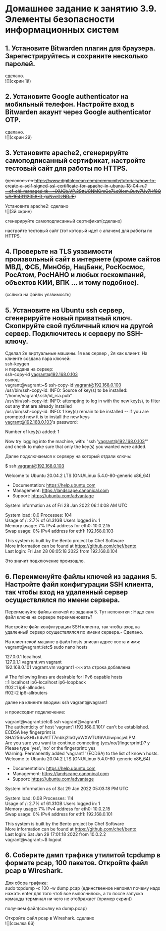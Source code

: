 # Домашнее задание к занятию 3.9. Элементы безопасности информационных систем    

## 1. Установите Bitwarden плагин для браузера. Зарегестрируйтесь и сохраните несколько паролей.    

сделано.  
![](скрин 1й)  

## 2. Установите Google authenticator на мобильный телефон. Настройте вход в Bitwarden акаунт через Google authenticator OTP.    

сделано.  
![](скрин 2й)  


## 3. Установите apache2, сгенерируйте самоподписанный сертификат, настройте тестовый сайт для работы по HTTPS.  

~~(делалось по https://www.digitalocean.com/community/tutorials/how-to-create-a-self-signed-ssl-certificate-for-apache-in-ubuntu-18-04-ru?__cf_chl_managed_tk__=iXUCb.VP.2SttUCNMOmGo7Le9Iom.Outv7Uy7Hf8QwA-1643112058-0-gaNycGzNDJE)~~  

Установите apache2: сделано  
![](3й скрин)  

сгенерируйте самоподписанный сертификат(сделано)  

настройте тестовый сайт (тот который идет с апачем) для работы по HTTPS.  


## 4. Проверьте на TLS уязвимости произвольный сайт в интернете (кроме сайтов МВД, ФСБ, МинОбр, НацБанк, РосКосмос, РосАтом, РосНАНО и любых госкомпаний, объектов КИИ, ВПК ... и тому подобное).    

(сслыка на файлы уязвимость)  

## 5. Установите на Ubuntu ssh сервер, сгенерируйте новый приватный ключ. Скопируйте свой публичный ключ на другой сервер. Подключитесь к серверу по SSH-ключу.  

Сделал 2е виртуальные машины. 1я как сервер , 2я как клиент. На клиенте создана пара ключей:    
ssh-keygen  
и передана на сервер:  
ssh-copy-id vagrant@192.168.0.103  
вывод:  
vagrant@vagrant:~$ ssh-copy-id vagrant@192.168.0.103  
/usr/bin/ssh-copy-id: INFO: Source of key(s) to be installed: "/home/vagrant/.ssh/id_rsa.pub"  
/usr/bin/ssh-copy-id: INFO: attempting to log in with the new key(s), to filter out any that are already installed  
/usr/bin/ssh-copy-id: INFO: 1 key(s) remain to be installed -- if you are prompted now it is to install the new keys  
vagrant@192.168.0.103's password:  

Number of key(s) added: 1

Now try logging into the machine, with:   "ssh 'vagrant@192.168.0.103'"  
and check to make sure that only the key(s) you wanted were added.  

Далее подключаемся к серверу на который отдали ключь:  
 
$ ssh vagrant@192.168.0.103  

Welcome to Ubuntu 20.04.2 LTS (GNU/Linux 5.4.0-80-generic x86_64)  

 * Documentation:  https://help.ubuntu.com  
 * Management:     https://landscape.canonical.com  
 * Support:        https://ubuntu.com/advantage  

  System information as of Fri 28 Jan 2022 06:14:08 AM UTC  

  System load:  0.0               Processes:             104  
  Usage of /:   2.7% of 61.31GB   Users logged in:       1  
  Memory usage: 7%                IPv4 address for eth0: 10.0.2.15  
  Swap usage:   0%                IPv4 address for eth1: 192.168.0.103  


This system is built by the Bento project by Chef Software  
More information can be found at https://github.com/chef/bento  
Last login: Fri Jan 28 06:05:18 2022 from 192.168.0.104 

Это значит подключение произошло.   

## 6. Переименуйте файлы ключей из задания 5. Настройте файл конфигурации SSH клиента, так чтобы вход на удаленный сервер осуществлялся по имени сервера.    

Переименуйте файлы ключей из задания 5. Тут непонятки : Надо сам файл ключа на сервере переименовать?  

Настройте файл конфигурации SSH клиента, так чтобы вход на удаленный сервер осуществлялся по имени сервера.- Сделано.      

На клиентской машине в файл hosts вписан адрес хоста и имя:  
vagrant@vagrant:/etc$ sudo nano hosts  

127.0.0.1       localhost  
127.0.1.1       vagrant.vm      vagrant  
192.168.0.101   vagrant.vm      vagrant1  <<<эта строка добавлена    

\# The following lines are desirable for IPv6 capable hosts    
::1     localhost ip6-localhost ip6-loopback  
ff02::1 ip6-allnodes  
ff02::2 ip6-allrouters  

далее на клиенте вводим:  ssh vagrant@vagrant1  

и происходит подключение:  

vagrant@vagrant:/etc$ ssh vagrant@vagrant1  
The authenticity of host 'vagrant1 (192.168.0.101)' can't be established.  
ECDSA key fingerprint is SHA256:wSHl+h4vAtTT7mbkj2lbGyxWXWTUf6VUliwpncjwLPM.  
Are you sure you want to continue connecting (yes/no/[fingerprint])? y  
Please type 'yes', 'no' or the fingerprint: yes  
Warning: Permanently added 'vagrant1' (ECDSA) to the list of known hosts.  
Welcome to Ubuntu 20.04.2 LTS (GNU/Linux 5.4.0-80-generic x86_64)  

 * Documentation:  https://help.ubuntu.com  
 * Management:     https://landscape.canonical.com  
 * Support:        https://ubuntu.com/advantage  

  System information as of Sat 29 Jan 2022 05:03:18 PM UTC  

  System load:  0.08              Processes:             114  
  Usage of /:   2.7% of 61.31GB   Users logged in:       1  
  Memory usage: 7%                IPv4 address for eth0: 10.0.2.15  
  Swap usage:   0%                IPv4 address for eth1: 192.168.0.101  


This system is built by the Bento project by Chef Software  
More information can be found at https://github.com/chef/bento  
Last login: Sat Jan 29 17:01:18 2022 from 10.0.2.2  
vagrant@vagrant:~$ logout  

## 6. Соберите дамп трафика утилитой tcpdump в формате pcap, 100 пакетов. Откройте файл pcap в Wireshark.    

Для сбора трафика:  
sudo tcpdump -c 100 -w dump.pcap (единственное непонял почему надо нажать enter для того чтоб все выполнилось, а то после запуска команды терминал ни чего не отображает (пример скрин))    

получаем  файл(ссылку на dump.pcap)  

Откройте файл pcap в Wireshark. сделано  
![](ссылка 6й)  




















